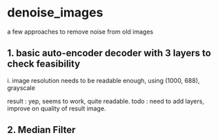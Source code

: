 # denoise_images
a few approaches to remove noise from old images

## 1. basic auto-encoder decoder with 3 layers to check feasibility
i.  image resolution needs to be readable enough, using (1000, 688), grayscale

result : yep, seems to work, quite readable.
todo : need to add layers, improve on quality of result image.

## 2. Median Filter
